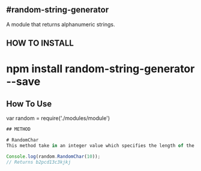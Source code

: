 ## #random-string-generator
A module that returns alphanumeric strings.

## HOW TO INSTALL
# npm install random-string-generator --save

## How To Use
var random = require('./modules/module')

````javascript
## METHOD

# RandomChar
This method take in an integer value which specifies the length of the returned strings.

Console.log(random.RandomChar(10));
// Returns b2pcd13c3kjkj